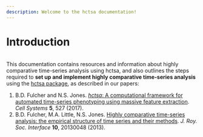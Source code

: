 ```yaml
---
description: Welcome to the hctsa documentation!
---
```


# Introduction

<figure><img src=".gitbook/assets/hctsa_logo_banner.png" alt=""><figcaption></figcaption></figure>

This documentation contains resources and information about highly comparative time-series analysis using hctsa, and also outlines the steps required to **set up and implement highly comparative time-series analysis** using the [hctsa package](https://github.com/benfulcher/hctsa), as described in our papers:

1. B.D. Fulcher and N.S. Jones. [_hctsa_: A computational framework for automated time-series phenotyping using massive feature extraction](http://www.cell.com/cell-systems/fulltext/S2405-4712\(17\)30438-6). _Cell Systems_ **5**, 527 (2017).
2. B.D. Fulcher, M.A. Little, N.S. Jones. [Highly comparative time-series analysis: the empirical structure of time series and their methods](http://rsif.royalsocietypublishing.org/content/10/83/20130048.full). _J. Roy. Soc. Interface_ **10**, 20130048 (2013).

